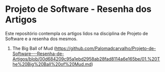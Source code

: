 # Projeto de Software - Resenha dos Artigos

Este repositório contempla os artigos lidos na disciplina de Projeto de Software e a resenha dos mesmos.

01. The Big Ball of Mud (https://github.com/Palomadcarvalho/Projeto-de-Software---Resenha-de-Artigos/blob/00d684209c95a1ebd2958ab28fad8114a6e165be/01.%20The%20Big%20Ball%20of%20Mud.md)
